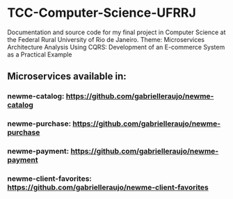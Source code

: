 # TCC-Computer-Science-UFRRJ
Documentation and source code for my final project in Computer Science at the Federal Rural University of Rio de Janeiro.
Theme: Microservices Architecture Analysis Using CQRS: Development of an E-commerce System as a Practical Example

## Microservices available in:
### newme-catalog: https://github.com/gabrielleraujo/newme-catalog
### newme-purchase: https://github.com/gabrielleraujo/newme-purchase
### newme-payment: https://github.com/gabrielleraujo/newme-payment
### newme-client-favorites: https://github.com/gabrielleraujo/newme-client-favorites
